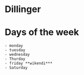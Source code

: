 # Dillinger

# Days of the week

    - monday
    - tuesday
    - wednesday
    - Thurday
    - friday **wikendi***
    - Saturday


